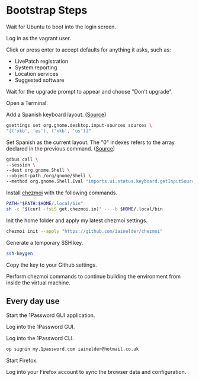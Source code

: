 # Bootstrap Steps

Wait for Ubuntu to boot into the login screen.

Log in as the vagrant user.

Click or press enter to accept defaults for anything it asks, such as:

* LivePatch registration
* System reporting
* Location services
* Suggested software

Wait for the upgrade prompt to appear and choose "Don't upgrade".

Open a Terminal.

Add a Spanish keyboard layout. ([Source](https://askubuntu.com/a/1033461/143624))

```bash
gsettings set org.gnome.desktop.input-sources sources \
"[('xkb', 'es'), ('xkb', 'us')]"
```

Set Spanish as the current layout. The "0" indexes refers to the array declared in the previous command. ([Source](https://askubuntu.com/a/1176729/143624))

```bash
gdbus call \
--session \
--dest org.gnome.Shell \
--object-path /org/gnome/Shell \
--method org.gnome.Shell.Eval "imports.ui.status.keyboard.getInputSourceManager().inputSources[0].activate()"
```

Install [chezmoi](https://www.chezmoi.io/) with the following commands.

```bash
PATH="$PATH:$HOME/.local/bin"
sh -c "$(curl -fsLS get.chezmoi.io)" -- -b $HOME/.local/bin
```

Init the home folder and apply my latest chezmoi settings.

```bash
chezmoi init --apply "https://github.com/iainelder/chezmoi"
```

Generate a temporary SSH key.

```bash
ssh-keygen
```

Copy the key to your Github settings.

Perform chezmoi commands to continue building the environment from inside the virtual machine.

## Every day use

Start the 1Password GUI application.

Log into the 1Password GUI.

Log into the 1Password CLI.

```bash
op signin my.1password.com iainelder@hotmail.co.uk
```

Start Firefox.

Log into your Firefox account to sync the browser data and configuration.
